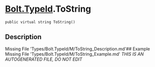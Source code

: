 # [Bolt.TypeId](Types/Bolt.TypeId.md).ToString
`public virtual string ToString()`
## Description
Missing File 'Types/Bolt.TypeId/M/ToString_Description.md'## Example
Missing File 'Types/Bolt.TypeId/M/ToString_Example.md'
*THIS IS AN AUTOGENERATED FILE, DO NOT EDIT*
